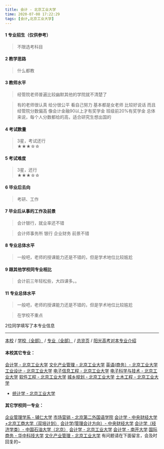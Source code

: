 ```yaml
---
title: 会计 - 北京工业大学
time: 2020-07-08 17:22:29
tags: [会计,北京工业大学]
---
```

#### 1 专业招生（仅供参考）  
> 不限选考科目 



#### 2 教学思路  
> 什么都教



#### 3 教师水平
> 经管院老师普遍比较幽默其他的学院就不清楚了    
    
> 有的老师很认真 给分很公平 看自己努力 基本都是女老师 比较好说话 而且经管院分数偏高 像会计金融90以上才有奖学金 班级前20%有奖学金 总体来说，每个人分数都给的高，适合研究生想出国的


#### 4 考试数量  
> 3星，考试还行   
★★★☆☆

#### 5 考试难度  
> 3星，还行   
★★★☆☆

#### 6 毕业后去向  
> 考研、工作

#### 7 毕业后从事的工作及前景  
> 会计银行，就业率还不错    
    
> 会计师事务所 银行 企业财务 前景不错

#### 8 专业总体水平 
> 一般吧，老师的授课能力还是不错的，但是学术地位比较尴尬


####  9 跟其他学校同专业相比 
> 会计前三年轻松些，大四课多。。



#### 11 专业总体水平 
> 一般吧，老师的授课能力还是不错的，但是学术地位比较尴尬    
   
> 在学校不重点



 2位同学填写了本专业信息
***
[本校](https://univgo.github.io/2020/07/08/北京工业大学) / [学校（全部）](https://univgo.github.io/2020/07/09/学校汇总页) / [专业（全部）](https://univgo.github.io/2020/07/09/专业汇总页) / [总览页](https://univgo.github.io/2020/07/09/总览) / [阳光高考对本专业介绍](http://gaokao.chsi.com.cn/sch/zyk/view.do?schId=73394534&specId=73385284)
#### 本校其它专业：
[会计学 - 北京工业大学](https://univgo.github.io/2020/07/08/会计%20-%20北京工业大学)
[文化产业管理 - 北京工业大学](https://univgo.github.io/2020/07/08/文化产业管理%20-%20北京工业大学)
[英语(商务）- 北京工业大学](https://univgo.github.io/2020/07/08/英语（商务）-%20北京工业大学)
[工业设计 - 北京工业大学](https://univgo.github.io/2020/07/08/工业设计%20-%20北京工业大学)
[电子信息工程 - 北京工业大学](https://univgo.github.io/2020/07/08/电子信息工程%20-%20北京工业大学)
[电子科学与技术 - 北京工业大学](https://univgo.github.io/2020/07/08/电子科学与技术%20-%20北京工业大学)
[软件工程 - 北京工业大学](https://univgo.github.io/2020/07/08/软件工程%20-%20北京工业大学)
[城乡规划 - 北京工业大学](https://univgo.github.io/2020/07/08/城乡规划%20-%20北京工业大学)
[土木工程 - 北京工业大学](https://univgo.github.io/2020/07/08/土木工程%20-%20北京工业大学)
- [统计学 - 北京工业大学](https://univgo.github.io/2020/07/08/统计%20-%20北京工业大学)
#### 其它学校同一专业：
[企业管理学系 - 辅仁大学](https://univgo.github.io/2020/07/08/企业管理学系%20-%20辅仁大学)
[市场营销 - 北京第二外国语学院](https://univgo.github.io/2020/07/08/市场营销%20-%20北京第二外国语学院)
[会计学 - 中央财经大学+北京工商大学（双培计划）](https://univgo.github.io/2020/07/08/会计学%20-%20中央财经大学+北京工商大学（双培计划）)
[会计学(管理会计方向）- 中央财经大学](https://univgo.github.io/2020/07/08/会计学(管理会计方向)%20-%20中央财经大学)
[会计学（经济学类）- 中国石油大学（北京）](https://univgo.github.io/2020/07/08/会计学（经济学类）-%20%20中国石油大学（北京）)
[会计学 - 北京工业大学](https://univgo.github.io/2020/07/08/会计%20-%20北京工业大学)
[会计学 - 南开大学](https://univgo.github.io/2020/07/08/会计学%20-%20南开大学)
[国际商务 - 华中科技大学](https://univgo.github.io/2020/07/08/国际商务%20-%20华中科技大学)
[文化产业管理 - 北京工业大学](https://univgo.github.io/2020/07/08/文化产业管理%20-%20北京工业大学)
有问题请在下面留言，会及时回复的~